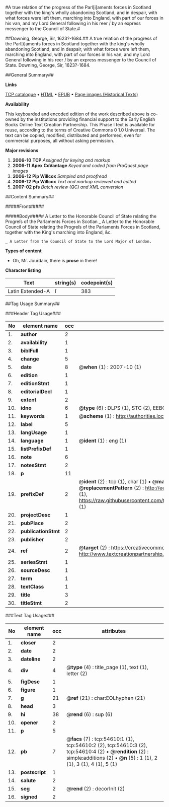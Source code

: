 #A true relation of the progress of the Parl[i]aments forces in Scotland together with the king's wholly abandoning Scotland, and in despair, with what forces were left them, marching into England, with part of our forces in his van, and my Lord General following in his reer / by an express messenger to the Council of State.#

##Downing, George, Sir, 1623?-1684.##
A true relation of the progress of the Parl[i]aments forces in Scotland together with the king's wholly abandoning Scotland, and in despair, with what forces were left them, marching into England, with part of our forces in his van, and my Lord General following in his reer / by an express messenger to the Council of State.
Downing, George, Sir, 1623?-1684.

##General Summary##

**Links**

[TCP catalogue](http://www.ota.ox.ac.uk/tcp/)  • 
[HTML](http://tei.it.ox.ac.uk/tcp/Texts-HTML/free/A36/A36501.html)  • 
[EPUB](http://tei.it.ox.ac.uk/tcp/Texts-EPUB/free/A36/A36501.epub) • 
[Page images (Historical Texts)](https://data.historicaltexts.jisc.ac.uk/view?pubId=eebo-12126132e&pageId=eebo-12126132e-54610-1)

**Availability**

This keyboarded and encoded edition of the
	       work described above is co-owned by the institutions
	       providing financial support to the Early English Books
	       Online Text Creation Partnership. This Phase I text is
	       available for reuse, according to the terms of Creative
	       Commons 0 1.0 Universal. The text can be copied,
	       modified, distributed and performed, even for
	       commercial purposes, all without asking permission.

**Major revisions**

1. __2006-10__ __TCP__ *Assigned for keying and markup*
1. __2006-11__ __Apex CoVantage__ *Keyed and coded from ProQuest page images*
1. __2006-12__ __Pip Willcox__ *Sampled and proofread*
1. __2006-12__ __Pip Willcox__ *Text and markup reviewed and edited*
1. __2007-02__ __pfs__ *Batch review (QC) and XML conversion*

##Content Summary##

#####Front#####

#####Body#####
A Letter to the Honorable Council of State relating the Progreſs of the Parlaments Forces in Scotlan
    _ A Letter to the Honorable Council of State relating the Progreſs of the Parlaments Forces in Scotland, together with the King's marching into England, &c.

    _ A Letter from the Council of State to the Lord Major of London.

**Types of content**

  * Oh, Mr. Jourdain, there is **prose** in there!

**Character listing**


|Text|string(s)|codepoint(s)|
|---|---|---|
|Latin Extended-A|ſ|383|

##Tag Usage Summary##

###Header Tag Usage###

|No|element name|occ|attributes|
|---|---|---|---|
|1.|__author__|2||
|2.|__availability__|1||
|3.|__biblFull__|1||
|4.|__change__|5||
|5.|__date__|8| @__when__ (1) : 2007-10 (1)|
|6.|__edition__|1||
|7.|__editionStmt__|1||
|8.|__editorialDecl__|1||
|9.|__extent__|2||
|10.|__idno__|6| @__type__ (6) : DLPS (1), STC (2), EEBO-CITATION (1), OCLC (1), VID (1)|
|11.|__keywords__|1| @__scheme__ (1) : http://authorities.loc.gov/ (1)|
|12.|__label__|5||
|13.|__langUsage__|1||
|14.|__language__|1| @__ident__ (1) : eng (1)|
|15.|__listPrefixDef__|1||
|16.|__note__|6||
|17.|__notesStmt__|2||
|18.|__p__|11||
|19.|__prefixDef__|2| @__ident__ (2) : tcp (1), char (1)  •  @__matchPattern__ (2) : ([0-9\-]+):([0-9IVX]+) (1), (.+) (1)  •  @__replacementPattern__ (2) : http://eebo.chadwyck.com/downloadtiff?vid=$1&page=$2 (1), https://raw.githubusercontent.com/textcreationpartnership/Texts/master/tcpchars.xml#$1 (1)|
|20.|__projectDesc__|1||
|21.|__pubPlace__|2||
|22.|__publicationStmt__|2||
|23.|__publisher__|2||
|24.|__ref__|2| @__target__ (2) : https://creativecommons.org/publicdomain/zero/1.0/ (1), http://www.textcreationpartnership.org/docs/. (1)|
|25.|__seriesStmt__|1||
|26.|__sourceDesc__|1||
|27.|__term__|1||
|28.|__textClass__|1||
|29.|__title__|3||
|30.|__titleStmt__|2||


###Text Tag Usage###

|No|element name|occ|attributes|
|---|---|---|---|
|1.|__closer__|2||
|2.|__date__|2||
|3.|__dateline__|2||
|4.|__div__|4| @__type__ (4) : title_page (1), text (1), letter (2)|
|5.|__figDesc__|1||
|6.|__figure__|1||
|7.|__g__|21| @__ref__ (21) : char:EOLhyphen (21)|
|8.|__head__|3||
|9.|__hi__|38| @__rend__ (6) : sup (6)|
|10.|__opener__|2||
|11.|__p__|5||
|12.|__pb__|7| @__facs__ (7) : tcp:54610:1 (1), tcp:54610:2 (2), tcp:54610:3 (2), tcp:54610:4 (2)  •  @__rendition__ (2) : simple:additions (2)  •  @__n__ (5) : 1 (1), 2 (1), 3 (1), 4 (1), 5 (1)|
|13.|__postscript__|1||
|14.|__salute__|2||
|15.|__seg__|2| @__rend__ (2) : decorInit (2)|
|16.|__signed__|2||
